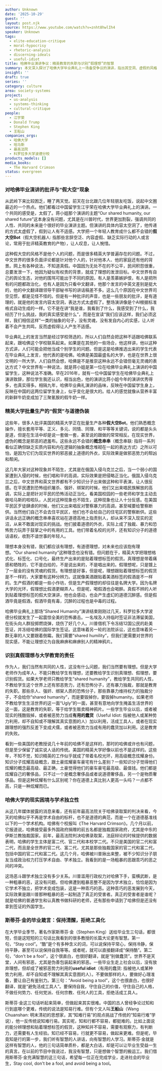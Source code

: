 ```yaml
---
author: Unknown
date: '2025-10-29'
guest: ''
layout: post.njk
source: https://www.youtube.com/watch?v=znht8hwlIh4
speaker: Unknown
tags:
  - elite-education-critique
  - moral-hypocrisy
  - rhetoric-analysis
  - discerning-ideals
  - useful-idiot
title: 哈佛毕业演讲争议：精英教育的失职与识别“假理想”的智慧
summary: 本文深入探讨了哈佛大学毕业典礼上一场备受争议的演讲，指出其空洞、虚假的风格反映出精英大学普遍存在的“假大空”教育问题。作者批评这种“永远正确”的概念串联，认为它们可能成为现实世界邪恶的遮羞布，并揭示了部分知识分子炫耀“道德奢侈品”的现象。文章还分析了哈佛大学在学术独立性方面的挑战，并引用斯蒂芬·金的毕业箴言，强调毕业生应保持清醒、识别真假理想，避免沦为“有用的蠢货”或工具人。
insight: ''
draft: true
series: ''
category: culture
area: society-systems
project:
  - us-analysis
  - systems-thinking
  - cultural-critique
people:
  - 江宇荣
  - Donald Trump
  - Stephen King
  - 王船山
companies_orgs:
  - 哈佛大学
  - 哈马斯
  - 最高法院
  - 科罗拉多大学波德分校
products_models: []
media_books:
  - The Harvard Crimson
status: evergreen
---
```

### 对哈佛毕业演讲的批评与“假大空”现象

从武岭下来比较困乏，睡了两天觉。前天在台北跟几位年轻朋友吃饭，说起中文圈最近的一个热点。他们都看过中国留学生江宇荣在哈佛大学毕业典礼上的演讲。一个共同的感受是，太假了。蒋小姐那个演讲的主题“Our shared humanity, our shared future”这本身没有问题，尤其是在川普时代，世界更加割裂，强调共同的人性、共同的未来是个很好的毕业演讲主题。但演讲的具体内容太空洞了，他传递的方式太虚假了，假到让人有不适感。大学把一个年轻人教育成什么都不会错的**假大空Bot**（假大空机器人: 指那些言辞空泛、内容虚假、缺乏实际行动的人或言论，常用于批评精英教育的产物），让人叹息，让人惋惜。

这种假大空的风格不是他个人的问题，而是很多精英大学普遍存在的问题。不过，中文世界的很多负面评论都是针对他个人的，针对他本人、他的家庭还有他的背景。网上有各种说法，不知道真假。中国因为无处不在的不公平，民间积怨很重，总要发泄一下，他因为疑似有权贵的背景，就成了理想的发泄目标。中文世界有自己的舆论生态，对他的围骂可能出于不同的原因，有人是羡慕嫉妒恨，有人是把所有的问题都政治化，也有人是因为只看中文翻译，他那个发言的中英文差别是挺大的，他的中文翻译跟领导干部秘书写的讲话稿差不多。这么几个原因在中文世界司空见惯，都是见怪不怪的。但是有一种批评的声音，也是一些朋友的批评，是有道理的，就是他的发言内容太空洞，表达方式太虚假了。整场演讲像是个AI根据标准格式自动生成的一样。它不是在讲“我是谁，我看到了什么，我感受到了什么，我经历了什么挑战，我的真实感受是什么”，而是在宣读“我们应该这样，我们必须这样，我们相信这样”一类的抽象的句子，没有灵魂，没有发自内心的实感，让人听着不会产生共鸣，反而虚假得让人产生不适感。

毕业典礼上的发言当然是经过学校筛选的，所以人们自然会把这种不适跟哈佛联系起来，跟哈佛这个学校联系起来。如果是在其他的一些场合，他这样讲，他以这种方式讲，人们可能会把他当成个别学生的问题。但是这是哈佛推选出来的学生代表在毕业典礼上发言，他代表的是哈佛。哈佛是美国最盛名的大学，也是在世界上很文明的一所大学。人们自然会想，哈佛是不是推崇这种永远不会错但毫无灵魂的表达方式？中文世界有一种说法，就是蒋小姐是第一位在哈佛毕业典礼上演讲的中国留学生，这种说法不准确。早在2016年，就有一位中国留学生在哈佛毕业典礼上演讲致辞，那位学生我还认识，相当出色，他的演讲比蒋小姐今年的演讲优秀得多，也真实得多。相隔九年，哈佛毕业典礼演讲的品味，反映在中国留学生身上，反映在中国的这两位留学生身上，似乎变化是很大的。给人的感觉就像从营养丰富的新鲜牛奶变成加了三聚氰胺的假牛奶一样。

### 精英大学批量生产的“假货”与道德伪装

这些年，很多人批评美国的精英大学正在批量生产各种**假大空Bot**。他们熟悉概念操作，擅长套用平等、正义、多元、同情、同理、和平等等关键词，说的都是头头是道，但是在生活中却是说一套做一套，甚至说的跟做的常常相反。在现实世界，虚伪的概念是邪恶的遮羞布。这些永远不会错的**概念串串**（概念串联: 指将一系列看似正确但缺乏实质内容和内在逻辑的抽象概念堆砌在一起的表达方式）之所以可怕，是因为它们为现实世界的邪恶披上道德的外衣，实际效果是做邪恶势力的帮凶和帮闲。

这几年大家对这种现象并不陌生，尤其是在俄国入侵乌克兰之后，当一个弱小的国家遭到入侵的时候，他们唱和平的高调，实际效果是把侵略正当化。俄国入侵乌克兰之后，中文世界和英文世界都有不少知识分子出来做这种和平表演，让人很反感。在平民遭到恐怖组织屠杀、强奸、绑架的时候，他们又出来唱民族解放的高调，实际上是把针对平民的恐怖活动正当化。看美国校园的一些老师和学生主动去做哈马斯的啦啦队，人民对这种现象也不陌生，这种现象也让人十分反感。在美国平民区歹徒肆虐的时候，他们又出来唱反对警察暴力的高调，甚至喊要给警察断供。当然他们自己不会去住平民区，他们也不会给自己的住宅区的警察断供。这些讲话永远正确的概念串串喜欢站在道德高地上指责别人，却从来不深入现实的泥沼，从来不敢面对现实的挑战。他们披着道德的外衣，实际上成了独裁、暴力和恐怖势力玩弄于鼓掌之中的有用的工具。他们带着名校的光环，还有知识分子的道德话语权，收割不谙世事的年轻人。

理想本身没有错，我们都应该有理想，有道德理想，对未来也应该抱有理想。“Our shared humanity”这种理念也没有错。但问题在于，精英大学把理想格式化、标签化、口号化，最终生产出来的是贴着理想标签的假货。真理想是带着痛感和牺牲的，它不是白给的，不是说出来的，不是唱出来的。假理想呢，只是镀上了一层金的没有灵魂的假货。有理想是好事，但是呢，理想跟贴着理想标签的假货是不一样的，大家要有这种分辨力。这就像美酒跟贴着美酒标签的假酒是不一样的。生产假酒的都是一些小作坊，但是生产假理想的却往往是名牌大学。因为名牌大学的光环，假理想比假酒更糊弄人。但是呢，喝假酒也会喝醉。真假不辨的人听到贴着理想标签的假大空演讲，他也会感动，也会产生虚幻的道德沉醉感。但是假酒毕竟是假酒，假酒毕竟有毒，沉醉的过程也是中毒的过程。

哈佛毕业典礼上那场“Shared Humanity”演讲结束刚刚过几天，科罗拉多大学波德分校就发生了一起震惊全美的恐怖袭击。一名埃及人持临时签证非法滞留美国，在街头向人群投掷燃烧弹，烧伤了好几个人。川普借机下令冻结12国公民的赴美签证，并冻结哈佛的国际学生签证。这意味着另一轮的法院诉讼，这也意味着另一群无辜的人又要跟着倒霉。我们需要“shared humility”，但我们更需要对世界的现实感，不能让理想沦为自我麻痹和麻痹别人的精神鸦片。

### 识别真假理想与大学教育的责任

作为人，我们当然有共同的人性，这没有什么问题，我们当然要有理想。但是大学老师作为成年人，不能只教给学生有理想，还要教给学生识别真理想、假理想，要识别假货。如果大学老师只教给学生“shared humanity”，教给学生共同的人性，不教给学生这个世界上还有邪恶势力，还有恐怖分子，还有暴力独裁，那就是教育的失职。那些杀人、强奸、绑架人质的恐怖分子，那些靠暴力维持权力的独裁分子，不会给你“shared humanity”，而是要毁掉你，要毁掉humanity。如果老师不教给学生生活世界的这一面“Ugly”的一面，甚至有意地向学生掩盖生活世界的这一面，这是教育的失职，等于给学生贩卖精神鸦片。一些学生毕业以后，或者被现实的残酷毁掉，或者被恶势力当成**有用的蠢货**（Useful Idiot: 指被他人或某种势力利用，却不自知或不理解其真实意图的人）加以利用，活成工具人，或者在现实跟理想的强烈反差下变成犬儒，或者被恶势力当成有用的蠢货加以利用。这是教育的失败。

看到一些美国的老教授说几十年前的哈佛不是这样的，那时的哈佛或许也有问题，但是至少保留了诚实说人话的传统。美国的精英大学好像以前也不是这样的。这些年，不知不觉，知识精英的工作似乎就成了带着名校光环，用高级概念炫耀身份。知识分子炫耀高级概念，跟土豪炫耀豪车豪宅有什么差别？一些知识分子觉得他们炫耀的概念最高级、最正确，土豪觉得他们的豪车豪宅最高级、最值钱。他们都是炫耀自己的奢侈品，只不过一个是概念奢侈品或者说道德奢侈品，另一个是物质奢侈品。但是这种炫耀有什么区别呢？你在道德上真比别人更高一头吗？一点都不高，只是一种炫耀而已。

### 哈佛大学的现实困境与学术独立性

从这几年媒体披露的消息来看，还有前年最高法院关于哈佛录取案的判决来看，今天的哈佛似乎不再是学术自由的标杆，也不是道德的典范，而是一个在道德基准线以下的一个学术机构。哈佛有个校报叫《The Harvard Crimson》。几个月以前，它报道说，哈佛接受最多外国政府捐赠的前五名都是独裁国家政府，尤其是中东的伊斯兰教独裁国家。前年，最高法院判决哈佛录取案，法庭辩论的时候提供的数据表明，哈佛的学生主体是富二代、官二代和本校学二代。不只是美国的官二代和富二代，而且是全世界的官二代、富二代，尤其是那些独裁国家的官二代和富二代，包括中国的官二代和富二代。这几个月，哈佛被川普揪出来整，被不少知识分子朋友当成政治权力打压学术自由、学术独立。我看到的是一场粗暴的恶跟乖巧的恶之间的冲突。

这场恶斗跟学术独立没有多少关系。川普滥用行政权力对哈佛下手，蛮横武断，是一种粗暴的恶，这没有问题。但哈佛遭到粗暴恶整不是因为学术独立，恰恰是因为它学术不独立，把学术变成包装，这是一种乖巧的恶。这种乖巧的恶发展到今天，实际效果是跟川普那种粗暴的恶一起制造了真正的受害者。真正的受害者是谁呢？就是哈佛的普通学生和认真教书做科研的老师，还有那些申请到了哈佛但是还没有拿到签证的外国学生。

### 斯蒂芬·金的毕业箴言：保持清醒，拒绝工具化

在大学毕业季节，著名作家斯蒂芬·金（Stephen King）送给毕业生三句话，都很短，但是这短短的三句话比我看到的很多教授的长篇大论更有智慧。第一句，“Stay cool”。“酷”是个有多种含义的词，可以说保持平常心，保持冷静，保持平静，甚至可以说保持自我等等。或者呢，就可以直接翻译成“保持酷”。第二句，“don't be a fool”，这个很直白，也很好翻译，就是“别做蠢货”。世界不是天堂，人间有邪恶，尤其是伪善包装起来的邪恶。一些毕业生走上社会以后，没有放弃理想，但却成了被邪恶势力利用的**useful idiot**（有用的蠢货: 指被他人或某种势力利用，却不自知或不理解其真实意图的人）。不要做那样的人，要做好心理准备，要让自己有鉴别力。第三句：“Avoid being a tool”，这个也很直白，也很好翻译，就是“避免活成工具人”。要保持自我，守住自己的价值，守住自己的人格，不做任何势力、任何党派、任何宗教、任何人的工具，拒绝活成工具人。

斯蒂芬·金这三句话听起来简单，但做起来其实很难。中国的古人曾经争论过知和行到底哪个更难，传统的说法是知易行难。但有个文人叫**王船山**（Wang Chuanshan: 明末清初的思想家，其“知难行易”的观点挑战了传统的“知易行难”学说），他一反传统说知难行易。其实呢，知和行都不容易，都挺难的。比如上面说的能分辨理想和贴着理想标签的假货，这种知并不容易，需要有观察力，有判断力，还需要有人生经验。知已经不容易，行就更不容易，做起来更难。但是呢，毕竟知是行的第一步，我们听有智慧的人讲话，向有智慧的人学习。斯蒂芬·金就是这样有智慧的人，他的三句话简单质朴，都是大白话，却是可以让毕业生受益一生的真言。在以前的节目中我说过，我没有智慧，只是想做个智慧的搬运工。我们借用斯蒂芬·金充满智慧的这三句话，希望每一位正在完成学业，走进社会的毕业生，Stay cool, don't be a fool, and avoid being a tool。